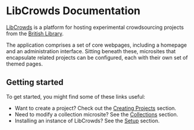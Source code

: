 # LibCrowds Documentation

[LibCrowds](https://www.libcrowds.com) is a platform for hosting experimental
crowdsourcing projects from the [British Library](https://www.bl.uk/).

The application comprises a set of core webpages, including a homepage and an
administration interface. Sitting beneath these, microsites that encapsulate
related projects can be configured, each with their own set of themed pages.

## Getting started

To get started, you might find some of these links useful:

- Want to create a project?
Check out the [Creating Projects](/creating_projects/getting-started.md) section.
- Need to modify a collection microsite?
See the [Collections](/collections/getting-started.md) section.
- Installing an instance of LibCrowds?
See the [Setup](/setup/installation.md) section.
